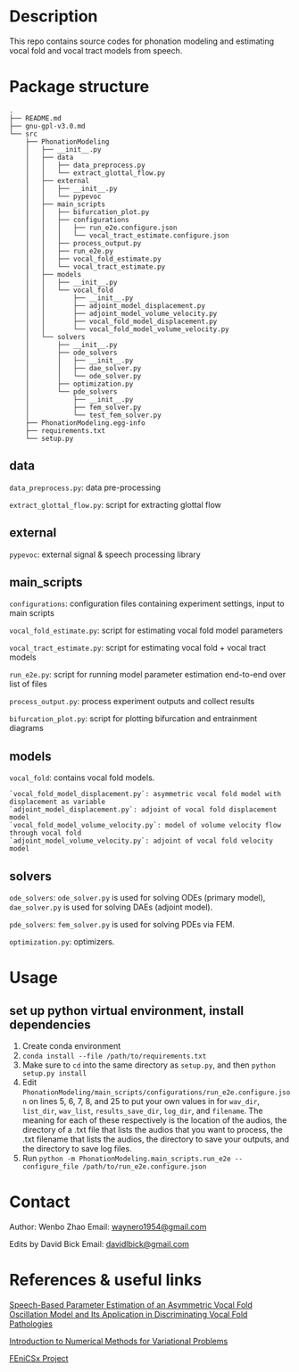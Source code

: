 # Description

This repo contains source codes for phonation modeling and estimating vocal fold and vocal tract models from speech.

# Package structure
```
.
├── README.md
├── gnu-gpl-v3.0.md
└── src
    ├── PhonationModeling
    │   ├── __init__.py
    │   ├── data
    │   │   ├── data_preprocess.py
    │   │   └── extract_glottal_flow.py
    │   ├── external
    │   │   ├── __init__.py
    │   │   └── pypevoc
    │   ├── main_scripts
    │   │   ├── bifurcation_plot.py
    │   │   ├── configurations
    │   │   │   ├── run_e2e.configure.json
    │   │   │   └── vocal_tract_estimate.configure.json
    │   │   ├── process_output.py
    │   │   ├── run_e2e.py
    │   │   ├── vocal_fold_estimate.py
    │   │   └── vocal_tract_estimate.py
    │   ├── models
    │   │   ├── __init__.py
    │   │   └── vocal_fold
    │   │       ├── __init__.py
    │   │       ├── adjoint_model_displacement.py
    │   │       ├── adjoint_model_volume_velocity.py
    │   │       ├── vocal_fold_model_displacement.py
    │   │       └── vocal_fold_model_volume_velocity.py
    │   └── solvers
    │       ├── __init__.py
    │       ├── ode_solvers
    │       │   ├── __init__.py
    │       │   ├── dae_solver.py
    │       │   └── ode_solver.py
    │       ├── optimization.py
    │       └── pde_solvers
    │           ├── __init__.py
    │           ├── fem_solver.py
    │           └── test_fem_solver.py
    ├── PhonationModeling.egg-info
    ├── requirements.txt
    └── setup.py
```

## data
`data_preprocess.py`: data pre-processing

`extract_glottal_flow.py`: script for extracting glottal flow

## external
`pypevoc`: external signal & speech processing library

## main_scripts
`configurations`: configuration files containing experiment settings, input to main scripts

`vocal_fold_estimate.py`: script for estimating vocal fold model parameters

`vocal_tract_estimate.py`: script for estimating vocal fold + vocal tract models

`run_e2e.py`: script for running model parameter estimation end-to-end over list of files

`process_output.py`: process experiment outputs and collect results

`bifurcation_plot.py`: script for plotting bifurcation and entrainment diagrams

## models
`vocal_fold`: contains vocal fold models. 
    
    `vocal_fold_model_displacement.py`: asymmetric vocal fold model with displacement as variable
    `adjoint_model_displacement.py`: adjoint of vocal fold displacement model
    `vocal_fold_model_volume_velocity.py`: model of volume velocity flow through vocal fold
    `adjoint_model_volume_velocity.py`: adjoint of vocal fold velocity model

## solvers
`ode_solvers`: `ode_solver.py` is used for solving ODEs (primary model), `dae_solver.py` is used for solving DAEs (adjoint model).

`pde_solvers`: `fem_solver.py` is used for solving PDEs via FEM.

`optimization.py`: optimizers.


# Usage

## set up python virtual environment, install dependencies
1. Create conda environment 
2. `conda install --file /path/to/requirements.txt`
3. Make sure to `cd` into the same directory as `setup.py`, and then `python setup.py install`
4. Edit `PhonationModeling/main_scripts/configurations/run_e2e.configure.json` on lines 5, 6, 7, 8, and 25 to put your own values in for `wav_dir`, `list_dir`, `wav_list`, `results_save_dir`, `log_dir`, and `filename`. The meaning for each of these respectively is the location of the audios, the directory of a .txt file that lists the audios that you want to process, the .txt filename that lists the audios, the directory to save your outputs, and the directory to save log files.
5. Run `python -m PhonationModeling.main_scripts.run_e2e --configure_file /path/to/run_e2e.configure.json`

# Contact
Author: Wenbo Zhao
Email: waynero1954@gmail.com

Edits by David Bick
Email: davidlbick@gmail.com

# References & useful links

[Speech-Based Parameter Estimation of an Asymmetric Vocal Fold Oscillation Model and Its Application in Discriminating Vocal Fold Pathologies](https://arxiv.org/abs/1910.08886)

[Introduction to Numerical Methods for Variational Problems](https://hplgit.github.io/fem-book/doc/web/index.html)

[FEniCSx Project](https://fenicsproject.org)

